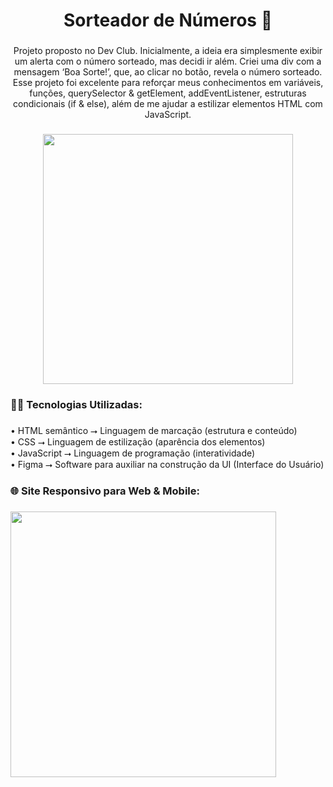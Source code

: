 <h1 align="center">Sorteador de Números 🔢</h1>

###

<p align="center">Projeto proposto no Dev Club. Inicialmente, a ideia era simplesmente exibir um alerta com o número sorteado, mas decidi ir além. Criei uma div com a mensagem ‘Boa Sorte!’, que, ao clicar no botão, revela o número sorteado. Esse projeto foi excelente para reforçar meus conhecimentos em variáveis, funções, querySelector & getElement, addEventListener, estruturas condicionais (if & else), além de me ajudar a estilizar elementos HTML com JavaScript.</p>

###

<div align="center">
  <img height="400" src="https://i.imgur.com/PIs6tzA.png"  />
</div>

###

<h3 align="left">👨‍💻 Tecnologias Utilizadas:</h3>

###

<p align="left">• HTML semântico ⭢ Linguagem de marcação (estrutura e conteúdo)<br>• CSS ⭢ Linguagem de estilização (aparência dos elementos)<br>• JavaScript ⭢ Linguagem de programação (interatividade)<br>• Figma ⭢ Software para auxiliar na construção da UI (Interface do Usuário)</p>

###

<h3 align="left">🌐 Site Responsivo para Web & Mobile:</h3>

###

<div align="left">
  <img height="425" src="https://i.imgur.com/ilBkwaP.png"  />
</div>

###
